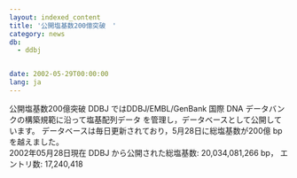 ```yaml
---
layout: indexed_content
title: '公開塩基数200億突破　'
category: news
db:
  - ddbj


date: 2002-05-29T00:00:00
lang: ja
---
```


公開塩基数200億突破 DDBJ ではDDBJ/EMBL/GenBank 国際 DNA データバンクの構築規範に沿って塩基配列データ を管理し，データベースとして公開しています。 データベースは毎日更新されており，5月28日に総塩基数が200億 bp を越えました。<br>2002年05月28日現在 DDBJ から公開された総塩基数: 20,034,081,266 bp， エントリ数: 17,240,418
